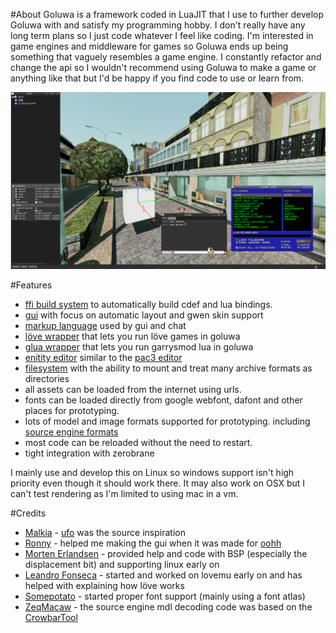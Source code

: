 #About
Goluwa is a framework coded in LuaJIT that I use to further develop Goluwa with and satisfy my programming hobby. I don't really have any long term plans so I just code whatever I feel like coding. I'm interested in game engines and middleware for games so Goluwa ends up being something that vaguely resembles a game engine. I constantly refactor and change the api so I wouldn't recommend using Goluwa to make a game or anything like that but I'd be happy if you find code to use or learn from.

![ScreenShot](https://raw.githubusercontent.com/CapsAdmin/goluwa-assets/master/extras/screenshots/goluwa.png)

#Features
* [ffi build system](https://github.com/CapsAdmin/goluwa/tree/master/src/lua/build) to automatically build cdef and lua bindings.
* [gui](src/lua/libraries/graphics/gui) with focus on automatic layout and gwen skin support
* [markup language](src/lua/libraries/graphics/gui) used by gui and chat
* [löve wrapper](src/lua/libraries/lovemu) that lets you run löve games in goluwa
* [glua wrapper](src/lua/libraries/gmod) that lets you run garrysmod lua in goluwa
* [enitity editor](src/lua/autorun/graphics) similar to the [pac3 editor](http://steamcommunity.com/sharedfiles/filedetails/?id=104691717)
* [filesystem](src/lua/libraries/filesystem) with the ability to mount and treat many archive formats as directories 
* all assets can be loaded from the internet using urls.
* fonts can be loaded directly from google webfont, dafont and other places for prototyping.
* lots of model and image formats supported for prototyping. including [source engine formats](src/lua/libraries/steam)
* most code can be reloaded without the need to restart.
* tight integration with zerobrane

I mainly use and develop this on Linux so windows support isn't high priority even though it should work there. It may also work on OSX but I can't test rendering as I'm limited to using mac in a vm.

#Credits
* [Malkia](https://github.com/malkia) - [ufo](https://github.com/malkia/ufo) was the source inspiration
* [Ronny](http://steamcommunity.com/id/76561197990112245/) - helped me making the gui when it was made for [oohh](https://github.com/CapsAdmin/oohh)
* [Morten Erlandsen](https://github.com/mortenae) - provided help and code with BSP (especially the displacement bit) and supporting linux early on
* [Leandro Fonseca](https://github.com/Shell64) - started and worked on lovemu early on and has helped with explaining how löve works
* [Somepotato](https://github.com/Someguynamedpie) - started proper font support (mainly using a font atlas)
* [ZeqMacaw](http://steamcommunity.com/id/zeqmacaw) - the source engine mdl decoding code was based on the [CrowbarTool](http://steamcommunity.com/groups/CrowbarTool)
